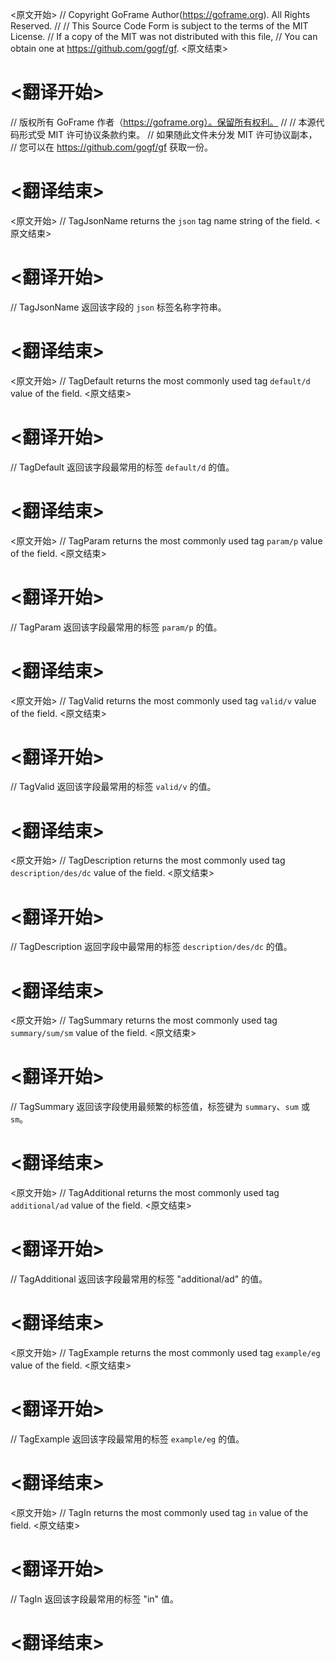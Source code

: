 
<原文开始>
// Copyright GoFrame Author(https://goframe.org). All Rights Reserved.
//
// This Source Code Form is subject to the terms of the MIT License.
// If a copy of the MIT was not distributed with this file,
// You can obtain one at https://github.com/gogf/gf.
<原文结束>

# <翻译开始>
// 版权所有 GoFrame 作者（https://goframe.org）。保留所有权利。
//
// 本源代码形式受 MIT 许可协议条款约束。
// 如果随此文件未分发 MIT 许可协议副本，
// 您可以在 https://github.com/gogf/gf 获取一份。
# <翻译结束>


<原文开始>
// TagJsonName returns the `json` tag name string of the field.
<原文结束>

# <翻译开始>
// TagJsonName 返回该字段的 `json` 标签名称字符串。
# <翻译结束>


<原文开始>
// TagDefault returns the most commonly used tag `default/d` value of the field.
<原文结束>

# <翻译开始>
// TagDefault 返回该字段最常用的标签 `default/d` 的值。
# <翻译结束>


<原文开始>
// TagParam returns the most commonly used tag `param/p` value of the field.
<原文结束>

# <翻译开始>
// TagParam 返回该字段最常用的标签 `param/p` 的值。
# <翻译结束>


<原文开始>
// TagValid returns the most commonly used tag `valid/v` value of the field.
<原文结束>

# <翻译开始>
// TagValid 返回该字段最常用的标签 `valid/v` 的值。
# <翻译结束>


<原文开始>
// TagDescription returns the most commonly used tag `description/des/dc` value of the field.
<原文结束>

# <翻译开始>
// TagDescription 返回字段中最常用的标签 `description/des/dc` 的值。
# <翻译结束>


<原文开始>
// TagSummary returns the most commonly used tag `summary/sum/sm` value of the field.
<原文结束>

# <翻译开始>
// TagSummary 返回该字段使用最频繁的标签值，标签键为 `summary`、`sum` 或 `sm`。
# <翻译结束>


<原文开始>
// TagAdditional returns the most commonly used tag `additional/ad` value of the field.
<原文结束>

# <翻译开始>
// TagAdditional 返回该字段最常用的标签 "additional/ad" 的值。
# <翻译结束>


<原文开始>
// TagExample returns the most commonly used tag `example/eg` value of the field.
<原文结束>

# <翻译开始>
// TagExample 返回该字段最常用的标签 `example/eg` 的值。
# <翻译结束>


<原文开始>
// TagIn returns the most commonly used tag `in` value of the field.
<原文结束>

# <翻译开始>
// TagIn 返回该字段最常用的标签 "in" 值。
# <翻译结束>

